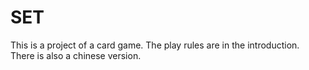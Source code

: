 # SET
This is a project of a card game.
The play rules are in the introduction. There is also a chinese version.
